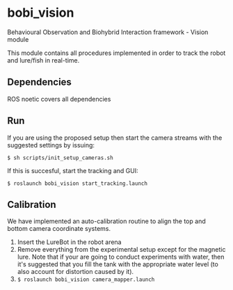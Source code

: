 # bobi_vision
Behavioural Observation and Biohybrid Interaction framework - Vision module

This module contains all procedures implemented in order to track the robot and lure/fish in real-time.

## Dependencies

ROS noetic covers all dependencies

## Run
If you are using the proposed setup then start the camera streams with the suggested settings by issuing:

``$ sh scripts/init_setup_cameras.sh``

If this is succesful, start the tracking and GUI:

``$ roslaunch bobi_vision start_tracking.launch``

## Calibration 
We have implemented an auto-calibration routine to align the top and bottom camera coordinate systems.

1. Insert the LureBot in the robot arena
2. Remove everything from the experimental setup except for the magnetic lure. Note that if your are going to conduct experiments with water, then it's suggested that you fill the tank with the appropriate water level (to also account for distortion caused by it).
3. ``$ roslaunch bobi_vision camera_mapper.launch``
